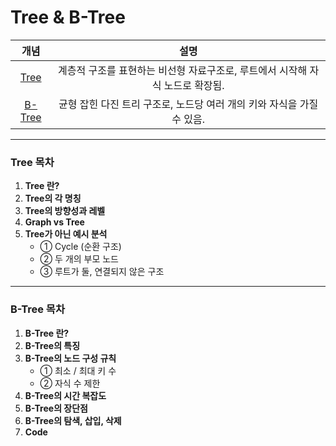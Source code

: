 # Tree & B-Tree



| 개념 | 설명 |
|:-----:|:-----:|
| [Tree](/tree_concept/tree/Tree.md) | 계층적 구조를 표현하는 비선형 자료구조로, 루트에서 시작해 자식 노드로 확장됨. |
| [B-Tree](/tree_concept/b-tree/b-tree.md) | 균형 잡힌 다진 트리 구조로, 노드당 여러 개의 키와 자식을 가질 수 있음. |


---
### Tree 목차
1. **Tree 란?**
2. **Tree의 각 명칭**
3. **Tree의 방향성과 레벨**
4. **Graph vs Tree**
5. **Tree가 아닌 예시 분석**
   - ① Cycle (순환 구조)
   - ② 두 개의 부모 노드
   - ③ 루트가 둘, 연결되지 않은 구조
     
  
---
### B-Tree 목차
1. **B-Tree 란?**
2. **B-Tree의 특징**
3. **B-Tree의 노드 구성 규칙**
   - ① 최소 / 최대 키 수
   - ② 자식 수 제한
4. **B-Tree의 시간 복잡도**
5. **B-Tree의 장단점**
7. **B-Tree의 탐색, 삽입, 삭제**
8. **Code**